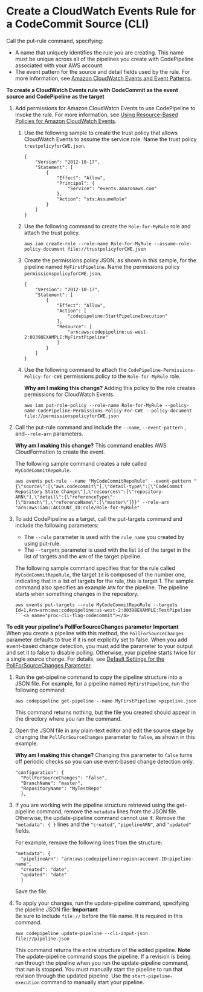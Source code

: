 # Create a CloudWatch Events Rule for a CodeCommit Source \(CLI\)<a name="pipelines-trigger-source-repo-changes-cli"></a>

Call the put\-rule command, specifying:
+ A name that uniquely identifies the rule you are creating\. This name must be unique across all of the pipelines you create with CodePipeline associated with your AWS account\.
+ The event pattern for the source and detail fields used by the rule\. For more information, see [Amazon CloudWatch Events and Event Patterns](http://docs.aws.amazon.com/AmazonCloudWatch/latest/events/CloudWatchEventsandEventPatterns.html)\.<a name="proc-cli-event-codecommit"></a>

**To create a CloudWatch Events rule with CodeCommit as the event source and CodePipeline as the target**

1. Add permissions for Amazon CloudWatch Events to use CodePipeline to invoke the rule\. For more information, see [Using Resource\-Based Policies for Amazon CloudWatch Events](http://docs.aws.amazon.com/AmazonCloudWatch/latest/events/resource-based-policies-cwe.html)\.

   1. Use the following sample to create the trust policy that allows CloudWatch Events to assume the service role\. Name the trust policy `trustpolicyforCWE.json`\.

      ```
      {
          "Version": "2012-10-17",
          "Statement": [
              {
                  "Effect": "Allow",
                  "Principal": {
                      "Service": "events.amazonaws.com"
                  },
                  "Action": "sts:AssumeRole"
              }
          ]
      }
      ```

   1. Use the following command to create the `Role-for-MyRule` role and attach the trust policy\.

      ```
      aws iam create-role --role-name Role-for-MyRule --assume-role-policy-document file://trustpolicyforCWE.json
      ```

   1. Create the permissions policy JSON, as shown in this sample, for the pipeline named `MyFirstPipeline`\. Name the permissions policy `permissionspolicyforCWE.json`\.

      ```
      {
          "Version": "2012-10-17",
          "Statement": [
              {
                  "Effect": "Allow",
                  "Action": [
                      "codepipeline:StartPipelineExecution"
                  ],
                  "Resource": [
                      "arn:aws:codepipeline:us-west-2:80398EXAMPLE:MyFirstPipeline"
                  ]
              }
          ]
      }
      ```

   1. Use the following command to attach the `CodePipeline-Permissions-Policy-for-CWE` permissions policy to the `Role-for-MyRule` role\.

      **Why am I making this change?** Adding this policy to the role creates permissions for CloudWatch Events\.

      ```
      aws iam put-role-policy --role-name Role-for-MyRule --policy-name CodePipeline-Permissions-Policy-For-CWE --policy-document file://permissionspolicyforCWE.json
      ```

1. Call the put\-rule command and include the `--name`, `--event-pattern` , and`--role-arn` parameters\.

   **Why am I making this change?** This command enables AWS CloudFormation to create the event\.

   The following sample command creates a rule called `MyCodeCommitRepoRule`\.

   ```
   aws events put-rule --name "MyCodeCommitRepoRule" --event-pattern "{\"source\":[\"aws.codecommit\"],\"detail-type\":[\"CodeCommit Repository State Change\"],\"resources\":[\"repository-ARN\"],\"detail\":{\"referenceType\":[\"branch\"],\"referenceName\":[\"master\"]}}" --role-arn "arn:aws:iam::ACCOUNT_ID:role/Role-for-MyRule"
   ```

1. To add CodePipeline as a target, call the put\-targets command and include the following parameters:
   + The `--rule` parameter is used with the `rule_name` you created by using put\-rule\. 
   + The `--targets` parameter is used with the list `Id` of the target in the list of targets and the `ARN` of the target pipeline\.

   The following sample command specifies that for the rule called `MyCodeCommitRepoRule`, the target `Id` is composed of the number one, indicating that in a list of targets for the rule, this is target 1\. The sample command also specifies an example `ARN` for the pipeline\. The pipeline starts when something changes in the repository\.

   ```
   aws events put-targets --rule MyCodeCommitRepoRule --targets Id=1,Arn=arn:aws:codepipeline:us-west-2:80398EXAMPLE:TestPipeline
   ```<a name="proc-cli-flag-codecommit"></a>

**To edit your pipeline's PollForSourceChanges parameter**
**Important**  
When you create a pipeline with this method, the `PollForSourceChanges` parameter defaults to true if it is not explicitly set to false\. When you add event\-based change detection, you must add the parameter to your output and set it to false to disable polling\. Otherwise, your pipeline starts twice for a single source change\. For details, see [Default Settings for the PollForSourceChanges Parameter](reference-pipeline-structure.md#PollForSourceChanges-defaults)\.

1. Run the get\-pipeline command to copy the pipeline structure into a JSON file\. For example, for a pipeline named `MyFirstPipeline`, run the following command: 

   ```
   aws codepipeline get-pipeline --name MyFirstPipeline >pipeline.json
   ```

   This command returns nothing, but the file you created should appear in the directory where you ran the command\.

1. Open the JSON file in any plain\-text editor and edit the source stage by changing the `PollForSourceChanges` parameter to `false`, as shown in this example\.

   **Why am I making this change?** Changing this parameter to `false` turns off periodic checks so you can use event\-based change detection only\.

   ```
   "configuration": {
     "PollForSourceChanges": "false",
     "BranchName": "master",
     "RepositoryName": "MyTestRepo"
     },
   ```

1. If you are working with the pipeline structure retrieved using the get\-pipeline command, remove the `metadata` lines from the JSON file\. Otherwise, the update\-pipeline command cannot use it\. Remove the `"metadata": { }` lines and the `"created"`, `"pipelineARN"`, and `"updated"` fields\.

   For example, remove the following lines from the structure: 

   ```
   "metadata": {  
     "pipelineArn": "arn:aws:codepipeline:region:account-ID:pipeline-name",
     "created": "date",
     "updated": "date"
     }
   ```

   Save the file\.

1. To apply your changes, run the update\-pipeline command, specifying the pipeline JSON file:
**Important**  
Be sure to include `file://` before the file name\. It is required in this command\.

   ```
   aws codepipeline update-pipeline --cli-input-json file://pipeline.json
   ```

   This command returns the entire structure of the edited pipeline\.
**Note**  
The update\-pipeline command stops the pipeline\. If a revision is being run through the pipeline when you run the update\-pipeline command, that run is stopped\. You must manually start the pipeline to run that revision through the updated pipeline\. Use the `start-pipeline-execution` command to manually start your pipeline\.